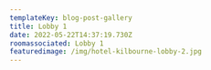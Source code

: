 ```yaml
---
templateKey: blog-post-gallery
title: Lobby 1
date: 2022-05-22T14:37:19.730Z
roomassociated: Lobby 1
featuredimage: /img/hotel-kilbourne-lobby-2.jpg
---
```

